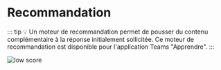 # Recommandation

::: tip 💡
Un moteur de recommandation permet de pousser du contenu complémentaire à la réponse initialement sollicitée. Ce moteur de recommandation est disponible pour l'application Teams "Apprendre". 
:::

<div class="image_center">
  <img :src="$withBase('/assets/img/fr/outils/recommendation1.png')" alt="low score">
</div>
